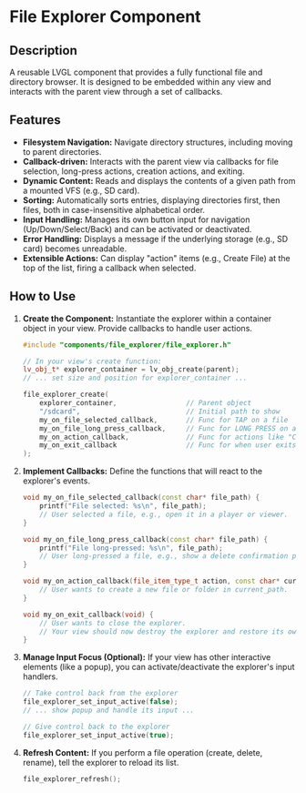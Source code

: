 # File Explorer Component

## Description
A reusable LVGL component that provides a fully functional file and directory browser. It is designed to be embedded within any view and interacts with the parent view through a set of callbacks.

## Features
-   **Filesystem Navigation:** Navigate directory structures, including moving to parent directories.
-   **Callback-driven:** Interacts with the parent view via callbacks for file selection, long-press actions, creation actions, and exiting.
-   **Dynamic Content:** Reads and displays the contents of a given path from a mounted VFS (e.g., SD card).
-   **Sorting:** Automatically sorts entries, displaying directories first, then files, both in case-insensitive alphabetical order.
-   **Input Handling:** Manages its own button input for navigation (Up/Down/Select/Back) and can be activated or deactivated.
-   **Error Handling:** Displays a message if the underlying storage (e.g., SD card) becomes unreadable.
-   **Extensible Actions:** Can display "action" items (e.g., Create File) at the top of the list, firing a callback when selected.

## How to Use

1.  **Create the Component:**
    Instantiate the explorer within a container object in your view. Provide callbacks to handle user actions.
    ```cpp
    #include "components/file_explorer/file_explorer.h"

    // In your view's create function:
    lv_obj_t* explorer_container = lv_obj_create(parent);
    // ... set size and position for explorer_container ...

    file_explorer_create(
        explorer_container,                 // Parent object
        "/sdcard",                          // Initial path to show
        my_on_file_selected_callback,       // Func for TAP on a file
        my_on_file_long_press_callback,     // Func for LONG PRESS on a file (can be NULL)
        my_on_action_callback,              // Func for actions like "Create" (can be NULL)
        my_on_exit_callback                 // Func for when user exits the explorer
    );
    ```

2.  **Implement Callbacks:**
    Define the functions that will react to the explorer's events.
    ```cpp
    void my_on_file_selected_callback(const char* file_path) {
        printf("File selected: %s\n", file_path);
        // User selected a file, e.g., open it in a player or viewer.
    }
    
    void my_on_file_long_press_callback(const char* file_path) {
        printf("File long-pressed: %s\n", file_path);
        // User long-pressed a file, e.g., show a delete confirmation popup.
    }

    void my_on_action_callback(file_item_type_t action, const char* current_path) {
        // User wants to create a new file or folder in current_path.
    }

    void my_on_exit_callback(void) {
        // User wants to close the explorer.
        // Your view should now destroy the explorer and restore its own UI.
    }
    ```

3.  **Manage Input Focus (Optional):**
    If your view has other interactive elements (like a popup), you can activate/deactivate the explorer's input handlers.
    ```cpp
    // Take control back from the explorer
    file_explorer_set_input_active(false);
    // ... show popup and handle its input ...
    
    // Give control back to the explorer
    file_explorer_set_input_active(true);
    ```

4.  **Refresh Content:**
    If you perform a file operation (create, delete, rename), tell the explorer to reload its list.
    ```cpp
    file_explorer_refresh();
    ```